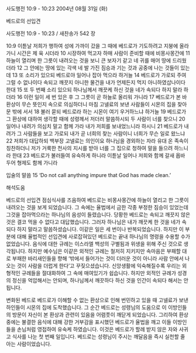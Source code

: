 사도행전 10:9 - 10:23 
2004년 08월 31일 (화)

베드로의 선입견



사도행전 10:9 - 10:23 / 새찬송가 542 장


10:9 이튿날 저희가 행하여 성에 가까이 갔을 그 때에 베드로가 기도하려고 지붕에 올라가니 시간은 제 육 시더라 10 시장하여 먹고자 하매 사람이 준비할 때에 비몽사몽간에 11 하늘이 열리며 한 그릇이 내려오는 것을 보니 큰 보자기 같고 네 귀를 매어 땅에 드리웠더라 12 그 안에는 땅에 있는 각색 네 발 가진 짐승과 기는 것과 공중에 나는 것들이 있는데 13 또 소리가 있으되 베드로야 일어나 잡아 먹으라 하거늘 14 베드로가 가로되 주여 그럴 수 없나이다 속되고 깨끗지 아니한 물건을 내가 언제든지 먹지 아니하였삽나이다 한대 15 또 두 번째 소리 있으되 하나님께서 깨끗케 하신 것을 네가 속되다 하지 말라 하더라 16 이런 일이 세 번 있은 후 그 그릇이 곧 하늘로 올리워 가니라 17 베드로가 본 바 환상이 무슨 뜻인지 속으로 의심하더니 마침 고넬료의 보낸 사람들이 시몬의 집을 찾아 문 밖에 서서 18 불러 묻되 베드로라 하는 시몬이 여기 우거하느냐 하거늘 19 베드로가 그 환상에 대하여 생각할 때에 성령께서 저더러 말씀하시되 두 사람이 너를 찾으니 20 일어나 내려가 의심치 말고 함께 가라 내가 저희를 보내었느니라 하시니 21 베드로가 내려가 그 사람들을 보고 가로되 내가 곧 너희의 찾는 사람이니 너희가 무슨 일로 왔느냐 22 저희가 대답하되 백부장 고넬료는 의인이요 하나님을 경외하는 자라 유대 온 족속이 칭찬하더니 저가 거룩한 천사의 지시를 받아 너를 그 집으로 청하여 말을 들으려 하느니라 한대 23 베드로가 불러들여 유숙하게 하니라 이튿날 일어나 저희와 함께 갈새 욥바 두어 형제도 함께 가니라 

입술의 말씀 
15 ‘Do not call anything impure that God has made clean.’

해석도움





베드로의 선입견 
점심식사를 즈음하여 베드로는 비몽사몽간에 하늘이 열리고 한 그릇이 내려오는 것을 보게 되었습니다. 그 속에는 율법에서 금한 각종 부정한 짐승이 있었는데 그것을 잡아먹으라는 하나님의 음성이 들렸습니다. 당황한 베드로는 속되고 깨끗지 않은 것은 결코 먹을 수 없다고 대답했습니다. 그러자 하나님은 내가 깨끗케 한 것을 네가 속되다 하지 말라고 말씀하셨습니다. 이같은 일은 세 번이나 반복되었습니다. 하지만 이 부분에 대해 율법적인 선입견에 사로잡혀있던 베드로는 끝내 하나님의 명령을 수용할 수가 없었습니다. 음식에 대한 규례는 이스라엘 백성의 구별됨과 위생을 위해 주신 것으로 생각됩니다. 하지만 예수님은 이같은 외적인 규례는 철저히 지키지만 속마음은 부패할 대로 부패한 바리새인들을 향해 ‘밖에서 들어가는 것이 더러운 것이 아니라 사람 안에서 나오는 것이 사람을 더럽게 한다’고 꾸짖으셨습니다. 신앙생활에 익숙해질수록 우리는 외형적인 규례들을 절대화하여 그 속에 매여있기가 쉽습니다. 하지만 외적인 규례가 성경의 정신을 억압해서는 안되며, 하나님께서 깨끗하다 하신 것을 인간이 속되다 해서는 안됩니다.   

변화된 베드로 
베드로가 이해할 수 없는 환상으로 인해 번민하고 있을 때 고넬료가 보낸 하인들이 시몬의 집에 도착했습니다. 그 순간 베드로는 성령님의 도움으로 이 이방인들의 방문이 자신이 본 환상과 관련이 있음을 어렴풋이 깨닫게 되었습니다. 그리하여 환상 중에는 불결한 음식에 대해 강한 거부감을 표시했던 베드로가 율법을 깨고 이들 이방인들을 손님처럼 영접하여 유숙케 하였습니다. 이것은 베드로가 할례 받지 않은 자와 사귀고 식사를 나눈 첫 번째 일입니다. 베드로는 성령님이 주시는 깨달음을 즉시 실천할 줄 아는 사람이었습니다.
